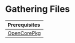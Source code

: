 # Gathering Files
| Prerequisites |
| :--- |
| [OpenCorePkg](https://github.com/acidanthera/OpenCorePkg/releases/) |
